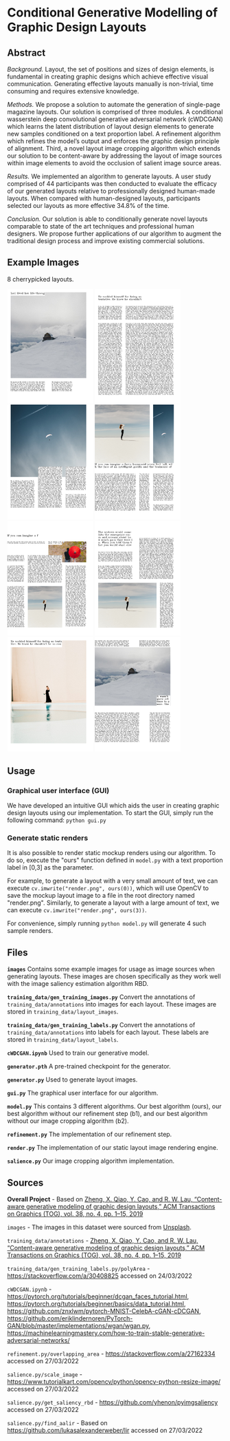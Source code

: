 # Conditional Generative Modelling of Graphic Design Layouts

## Abstract

_Background._ Layout, the set of positions and sizes of design elements, is fundamental in creating graphic designs which achieve effective visual communication. Generating effective layouts manually is non-trivial, time consuming and requires extensive knowledge.

_Methods._ We propose a solution to automate the generation of single-page magazine layouts. Our solution is comprised of three modules. A conditional wasserstein deep convolutional generative adversarial network (cWDCGAN) which learns the latent distribution of layout design elements to generate new samples conditioned on a text proportion label. A refinement algorithm which refines the model’s output and enforces the graphic design principle of alignment. Third, a novel layout image cropping algorithm which extends our solution to be content-aware by addressing the layout of image sources within image elements to avoid the occlusion of salient image source areas.

_Results._ We implemented an algorithm to generate layouts. A user study comprised of 44 participants was then conducted to evaluate the efficacy of our generated layouts relative to professionally designed human-made layouts. When compared with human-designed layouts, participants selected our layouts as more effective 34.8% of the time.

_Conclusion._ Our solution is able to conditionally generate novel layouts comparable to state of the art techniques and professional human designers. We propose further applications of our algorithm to augment the traditional design process and improve existing commercial solutions.

## Example Images

8 cherrypicked layouts.
<div float="left">
  <img src="code/examples/best-0.png" alt="drawing" width="200"/>
  <img src="code/examples/best-1.png" alt="drawing" width="200"/>
  <img src="code/examples/best-2.png" alt="drawing" width="200"/>
  <img src="code/examples/best-3.png" alt="drawing" width="200"/>
</div>
<div float="left">
  <img src="code/examples/best-4.png" alt="drawing" width="200"/>
  <img src="code/examples/best-5.png" alt="drawing" width="200"/>
  <img src="code/examples/best-6.png" alt="drawing" width="200"/>
  <img src="code/examples/best-7.png" alt="drawing" width="200"/>
</div>

## Usage

### Graphical user interface (GUI)

We have developed an intuitive GUI which aids the user in creating graphic design layouts using our implementation. To start the GUI, simply run the following command:
`python gui.py`

### Generate static renders

It is also possible to render static mockup renders using our algorithm. To do so, execute the "ours" function defined in `model.py` with a text proportion label in [0,3] as the parameter.

For example, to generate a layout with a very small amount of text, we can execute `cv.imwrite("render.png", ours(0))`,
which will use OpenCV to save the mockup layout image to a file in the root directory named "render.png". Similarly, to generate a layout with a large amount of text, we can execute `cv.imwrite("render.png", ours(3))`.

For convenience, simply running `python model.py` will generate 4 such sample renders.

## Files

**`images`**
Contains some example images for usage as image sources when generating layouts. These images are chosen specifically as they work well with the image saliency estimation algorithm RBD.

**`training_data/gen_training_images.py`**
Convert the annotations of `training_data/annotations` into images for each layout. These images are stored in `training_data/layout_images`.

**`training_data/gen_training_labels.py`**
Convert the annotations of `training_data/annotations` into labels for each layout. These labels are stored in `training_data/layout_labels`.

**`cWDCGAN.ipynb`**
Used to train our generative model.

**`generator.pth`**
A pre-trained checkpoint for the generator.

**`generator.py`**
Used to generate layout images.

**`gui.py`**
The graphical user interface for our algorithm.

**`model.py`**
This contains 3 different algorithms. Our best algorithm (ours), our best algorithm without our refinement step (b1), and our best algorithm without our image cropping algorithm (b2).

**`refinement.py`**
The implementation of our refinement step.

**`render.py`**
The implementation of our static layout image rendering engine.

**`salience.py`**
Our image cropping algorithm implementation.

## Sources

**Overall Project** - Based on [Zheng, X. Qiao, Y. Cao, and R. W. Lau, “Content-aware generative modeling of graphic design layouts,” ACM Transactions on Graphics (TOG), vol. 38, no. 4, pp. 1–15, 2019](https://xtqiao.com/projects/content_aware_layout/paper.pdf)

`images` - The images in this dataset were sourced from [Unsplash](unsplash.com).

`training_data/annotations` - [Zheng, X. Qiao, Y. Cao, and R. W. Lau, “Content-aware generative modeling of graphic design layouts,” ACM Transactions on Graphics (TOG), vol. 38, no. 4, pp. 1–15, 2019](https://xtqiao.com/projects/content_aware_layout/)

`training_data/gen_training_labels.py/polyArea` - https://stackoverflow.com/a/30408825 accessed on 24/03/2022

`cWDCGAN.ipynb` - https://pytorch.org/tutorials/beginner/dcgan_faces_tutorial.html, https://pytorch.org/tutorials/beginner/basics/data_tutorial.html, https://github.com/znxlwm/pytorch-MNIST-CelebA-cGAN-cDCGAN, https://github.com/eriklindernoren/PyTorch-GAN/blob/master/implementations/wgan/wgan.py, https://machinelearningmastery.com/how-to-train-stable-generative-adversarial-networks/

`refinement.py/overlapping_area` - https://stackoverflow.com/a/27162334 accessed on 27/03/2022

`salience.py/scale_image` - https://www.tutorialkart.com/opencv/python/opencv-python-resize-image/ accessed on 27/03/2022

`salience.py/get_saliency_rbd` - https://github.com/yhenon/pyimgsaliency accessed on 27/03/2022

`salience.py/find_aalir` - Based on https://github.com/lukasalexanderweber/lir accessed on 27/03/2022
